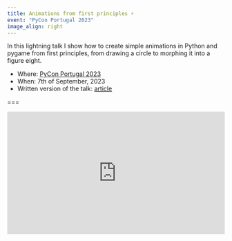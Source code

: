 ```yaml
---
title: Animations from first principles ⚡️
event: "PyCon Portugal 2023"
image_align: right
---
```


In this lightning talk I show how to create simple animations in Python and pygame from first principles, from drawing a circle to morphing it into a figure eight.

 - Where: [PyCon Portugal 2023](https://2023.pycon.pt)
 - When: 7th of September, 2023
 - Written version of the talk: [article](/blog/animations-from-first-principles-in-5-minutes)

<!--
<video width="400" height="400" poster="/blog/animations-from-first-principles-in-5-minutes/_morph.mp4.thumb.png" controls>
  <source src="/blog/animations-from-first-principles-in-5-minutes/_morph.mp4" type="video/mp4">
</video>
-->

===

<iframe width="100%" style="aspect-ratio: 560/315" src="https://www.youtube.com/embed/o8Vsx_pzcp8" title="Animations from first principles in 5 minutes by Rodrigo Girão Serrão" frameborder="0" allow="accelerometer; autoplay; clipboard-write; encrypted-media; gyroscope; picture-in-picture; web-share" allowfullscreen></iframe>
